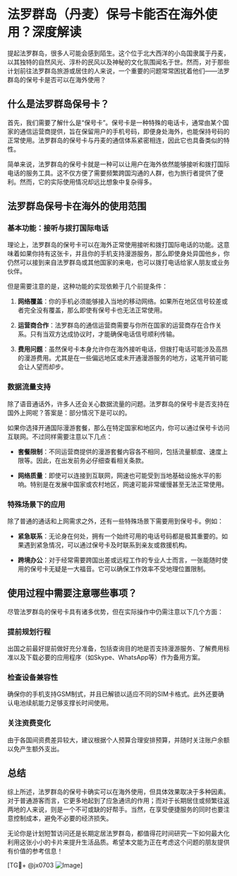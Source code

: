 # 法罗群岛（丹麦）保号卡能否在海外使用？深度解读

提起法罗群岛，很多人可能会感到陌生。这个位于北大西洋的小岛国隶属于丹麦，以其独特的自然风光、淳朴的民风以及神秘的文化氛围闻名于世。然而，对于那些计划前往法罗群岛旅游或居住的人来说，一个重要的问题常常困扰着他们——法罗群岛的保号卡是否可以在海外使用？

## 什么是法罗群岛保号卡？

首先，我们需要了解什么是“保号卡”。保号卡是一种特殊的电话卡，通常由某个国家的通信运营商提供，旨在保留用户的手机号码，即便身处海外，也能保持号码的正常使用。法罗群岛的保号卡与丹麦的通信体系紧密相连，因此它也具备类似的特性。

简单来说，法罗群岛的保号卡就是一种可以让用户在海外依然能够接听和拨打国际电话的服务工具。这不仅方便了需要频繁跨国沟通的人群，也为旅行者提供了便利。然而，它的实际使用情况却远比想象中复杂得多。

## 法罗群岛保号卡在海外的使用范围

### 基本功能：接听与拨打国际电话

理论上，法罗群岛的保号卡可以在海外正常使用接听和拨打国际电话的功能。这意味着如果你持有这张卡，并且你的手机支持漫游服务，那么即使身处异国他乡，你仍然可以接到来自法罗群岛或其他国家的来电，也可以拨打电话给家人朋友或业务伙伴。

但是需要注意的是，这种功能的实现依赖于几个前提条件：

1. **网络覆盖**：你的手机必须能够接入当地的移动网络。如果所在地区信号较差或者完全没有覆盖，那么即使有保号卡也无法正常使用。
   
2. **运营商合作**：法罗群岛的通信运营商需要与你所在国家的运营商存在合作关系。只有当双方达成协议时，才能确保电话信号顺利传输。

3. **费用问题**：虽然保号卡本身允许你在海外接听电话，但拨打电话可能涉及高昂的漫游费用。尤其是在一些偏远地区或未开通漫游服务的地方，这笔开销可能会让人望而却步。

### 数据流量支持

除了语音通话外，许多人还会关心数据流量的问题。法罗群岛的保号卡是否支持在国外上网呢？答案是：部分情况下是可以的。

如果你选择开通国际漫游套餐，那么在特定国家和地区内，你可以通过保号卡访问互联网。不过同样需要注意以下几点：

- **套餐限制**：不同运营商提供的漫游套餐内容各不相同，包括流量额度、速度上限等。因此，在出发前务必仔细查看相关条款。
  
- **网络质量**：即使可以连接到互联网，网速也可能受到当地基础设施水平的影响。特别是在发展中国家或农村地区，网速可能非常缓慢甚至无法正常使用。

### 特殊场景下的应用

除了普通的通话和上网需求之外，还有一些特殊场景下需要用到保号卡。例如：

- **紧急联系**：无论身在何处，拥有一个始终可用的电话号码都是极其重要的。如果遇到紧急情况，可以通过保号卡及时联系到亲友或救援机构。
  
- **跨境办公**：对于经常需要跨国出差或远程工作的专业人士而言，一张能随时使用的保号卡无疑是一大福音。它可以确保工作效率不受地理位置限制。

## 使用过程中需要注意哪些事项？

尽管法罗群岛的保号卡具有诸多优势，但在实际操作中仍需注意以下几个方面：

### 提前规划行程

出国之前最好提前做好充分准备，包括查询目的地是否支持漫游服务、了解费用标准以及下载必要的应用程序（如Skype、WhatsApp等）作为备用方案。

### 检查设备兼容性

确保你的手机支持GSM制式，并且已解锁以适应不同的SIM卡格式。此外还要确认电池续航能力足够支撑长时间使用。

### 关注资费变化

由于各国间资费差异较大，建议根据个人预算合理安排预算，并随时关注账户余额以免产生额外支出。

## 总结

综上所述，法罗群岛的保号卡确实可以在海外使用，但具体效果取决于多种因素。对于普通游客而言，它更多地起到了应急通讯的作用；而对于长期居住或频繁往返两地的人来说，则是一个不可或缺的好帮手。当然，在享受便捷服务的同时也要注意控制成本，避免不必要的经济损失。

无论你是计划短暂访问还是长期定居法罗群岛，都值得花时间研究一下如何最大化利用这张小小的卡片来提升生活品质。希望本文能为正在考虑这个问题的朋友提供有价值的参考信息！

[TG💪+ @jx0703 ![Image](https://github.com/user-attachments/assets/dbca1d08-cadb-493c-b0ec-ad6f7a83f270)]